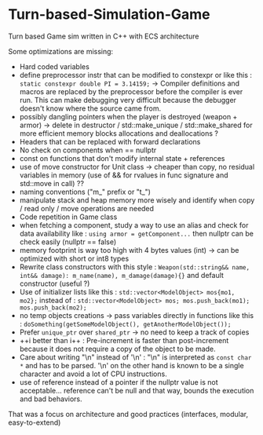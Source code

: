 # Turn-based-Simulation-Game
Turn based Game sim written in C++ with ECS architecture

Some optimizations are missing: 

- Hard coded variables 
- define preprocessor instr that can be modified to constexpr or like this : ```static constexpr double PI = 3.14159;``` -> Compiler definitions and macros are replaced by the preprocessor before the compiler is ever run. This can make debugging very difficult because the debugger doesn't know where the source came from.
- possibly dangling pointers when the player is destroyed (weapon + armor) -> delete in destructor / std::make_unique / std::make_shared for more efficient memory blocks allocations and deallocations ? 
- Headers that can be replaced with forward declarations
- No check on components when == nullptr
- const on functions that don't modify internal state + references
- use of move constructor for Unit class -> cheaper than copy, no residual variables in memory (use of && for rvalues in func signature and std::move in call) ??
- naming conventions ("m_" prefix or "t_")
- manipulate stack and heap memory more wisely and identify when copy / read only / move operations are needed
- Code repetition in Game class
- when fetching a component, study a way to use an alias and check for data availability like : ```using armor = getComponent...``` then nullptr can be check easily (nullptr == false)
- memory footprint is way too high with 4 bytes values (int) -> can be optimized with short or int8 types
- Rewrite class constructors with this style : ```Weapon(std::string&& name, int&& damage): m_name(name), m_damage(damage){}``` and default constructor (useful ?)
- Use of initializer lists like this : ```std::vector<ModelObject> mos{mo1, mo2};``` instead of : ```std::vector<ModelObject> mos; mos.push_back(mo1); mos.push_back(mo2);``` 
- no temp objects creations -> pass variables directly in functions like this : ```doSomething(getSomeModelObject(), getAnotherModelObject());```
- Prefer ```unique_ptr``` over ```shared_ptr``` -> no need to keep a track of copies 
- ++i better than i++ : Pre-increment is faster than post-increment because it does not require a copy of the object to be made.
- Care about writing "\n" instead of '\n' : "\n" is interpreted as ```const char *``` and has to be parsed. '\n' on the other hand is known to be a single character and avoid a lot of CPU instructions.
- use of reference instead of a pointer if the nullptr value is not acceptable... reference can't be null and that way, bounds the execution and bad behaviors.


That was a focus on architecture and good practices (interfaces, modular, easy-to-extend) 
